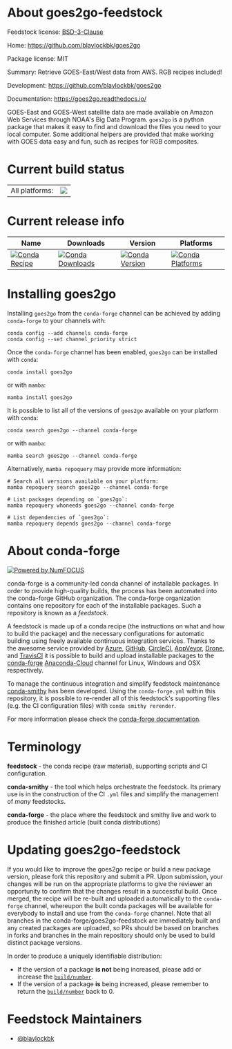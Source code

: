 About goes2go-feedstock
=======================

Feedstock license: [BSD-3-Clause](https://github.com/conda-forge/goes2go-feedstock/blob/main/LICENSE.txt)

Home: https://github.com/blaylockbk/goes2go

Package license: MIT

Summary: Retrieve GOES-East/West data from AWS. RGB recipes included!

Development: https://github.com/blaylockbk/goes2go

Documentation: https://goes2go.readthedocs.io/

GOES-East and GOES-West satellite data are made available on Amazon Web
Services through NOAA's Big Data Program. `goes2go` is a python package
that makes it easy to find and download the files you need to your local
computer. Some additional helpers are provided that make working with GOES
data easy and fun, such as recipes for RGB composites.


Current build status
====================


<table><tr><td>All platforms:</td>
    <td>
      <a href="https://dev.azure.com/conda-forge/feedstock-builds/_build/latest?definitionId=17983&branchName=main">
        <img src="https://dev.azure.com/conda-forge/feedstock-builds/_apis/build/status/goes2go-feedstock?branchName=main">
      </a>
    </td>
  </tr>
</table>

Current release info
====================

| Name | Downloads | Version | Platforms |
| --- | --- | --- | --- |
| [![Conda Recipe](https://img.shields.io/badge/recipe-goes2go-green.svg)](https://anaconda.org/conda-forge/goes2go) | [![Conda Downloads](https://img.shields.io/conda/dn/conda-forge/goes2go.svg)](https://anaconda.org/conda-forge/goes2go) | [![Conda Version](https://img.shields.io/conda/vn/conda-forge/goes2go.svg)](https://anaconda.org/conda-forge/goes2go) | [![Conda Platforms](https://img.shields.io/conda/pn/conda-forge/goes2go.svg)](https://anaconda.org/conda-forge/goes2go) |

Installing goes2go
==================

Installing `goes2go` from the `conda-forge` channel can be achieved by adding `conda-forge` to your channels with:

```
conda config --add channels conda-forge
conda config --set channel_priority strict
```

Once the `conda-forge` channel has been enabled, `goes2go` can be installed with `conda`:

```
conda install goes2go
```

or with `mamba`:

```
mamba install goes2go
```

It is possible to list all of the versions of `goes2go` available on your platform with `conda`:

```
conda search goes2go --channel conda-forge
```

or with `mamba`:

```
mamba search goes2go --channel conda-forge
```

Alternatively, `mamba repoquery` may provide more information:

```
# Search all versions available on your platform:
mamba repoquery search goes2go --channel conda-forge

# List packages depending on `goes2go`:
mamba repoquery whoneeds goes2go --channel conda-forge

# List dependencies of `goes2go`:
mamba repoquery depends goes2go --channel conda-forge
```


About conda-forge
=================

[![Powered by
NumFOCUS](https://img.shields.io/badge/powered%20by-NumFOCUS-orange.svg?style=flat&colorA=E1523D&colorB=007D8A)](https://numfocus.org)

conda-forge is a community-led conda channel of installable packages.
In order to provide high-quality builds, the process has been automated into the
conda-forge GitHub organization. The conda-forge organization contains one repository
for each of the installable packages. Such a repository is known as a *feedstock*.

A feedstock is made up of a conda recipe (the instructions on what and how to build
the package) and the necessary configurations for automatic building using freely
available continuous integration services. Thanks to the awesome service provided by
[Azure](https://azure.microsoft.com/en-us/services/devops/), [GitHub](https://github.com/),
[CircleCI](https://circleci.com/), [AppVeyor](https://www.appveyor.com/),
[Drone](https://cloud.drone.io/welcome), and [TravisCI](https://travis-ci.com/)
it is possible to build and upload installable packages to the
[conda-forge](https://anaconda.org/conda-forge) [Anaconda-Cloud](https://anaconda.org/)
channel for Linux, Windows and OSX respectively.

To manage the continuous integration and simplify feedstock maintenance
[conda-smithy](https://github.com/conda-forge/conda-smithy) has been developed.
Using the ``conda-forge.yml`` within this repository, it is possible to re-render all of
this feedstock's supporting files (e.g. the CI configuration files) with ``conda smithy rerender``.

For more information please check the [conda-forge documentation](https://conda-forge.org/docs/).

Terminology
===========

**feedstock** - the conda recipe (raw material), supporting scripts and CI configuration.

**conda-smithy** - the tool which helps orchestrate the feedstock.
                   Its primary use is in the construction of the CI ``.yml`` files
                   and simplify the management of *many* feedstocks.

**conda-forge** - the place where the feedstock and smithy live and work to
                  produce the finished article (built conda distributions)


Updating goes2go-feedstock
==========================

If you would like to improve the goes2go recipe or build a new
package version, please fork this repository and submit a PR. Upon submission,
your changes will be run on the appropriate platforms to give the reviewer an
opportunity to confirm that the changes result in a successful build. Once
merged, the recipe will be re-built and uploaded automatically to the
`conda-forge` channel, whereupon the built conda packages will be available for
everybody to install and use from the `conda-forge` channel.
Note that all branches in the conda-forge/goes2go-feedstock are
immediately built and any created packages are uploaded, so PRs should be based
on branches in forks and branches in the main repository should only be used to
build distinct package versions.

In order to produce a uniquely identifiable distribution:
 * If the version of a package **is not** being increased, please add or increase
   the [``build/number``](https://docs.conda.io/projects/conda-build/en/latest/resources/define-metadata.html#build-number-and-string).
 * If the version of a package **is** being increased, please remember to return
   the [``build/number``](https://docs.conda.io/projects/conda-build/en/latest/resources/define-metadata.html#build-number-and-string)
   back to 0.

Feedstock Maintainers
=====================

* [@blaylockbk](https://github.com/blaylockbk/)

